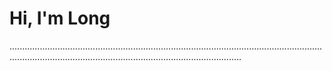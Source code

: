# Hi, I'm Long
........................................................................................................................................................................................................................
